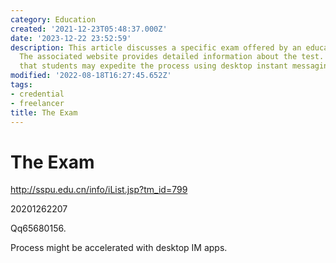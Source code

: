 ```yaml
---
category: Education
created: '2021-12-23T05:48:37.000Z'
date: '2023-12-22 23:52:59'
description: This article discusses a specific exam offered by an educational institution.
  The associated website provides detailed information about the test. It also suggests
  that students may expedite the process using desktop instant messaging apps.
modified: '2022-08-18T16:27:45.652Z'
tags:
- credential
- freelancer
title: The Exam
---
```


# The Exam

http://sspu.edu.cn/info/iList.jsp?tm_id=799

20201262207

Qq65680156.

Process might be accelerated with desktop IM apps.
